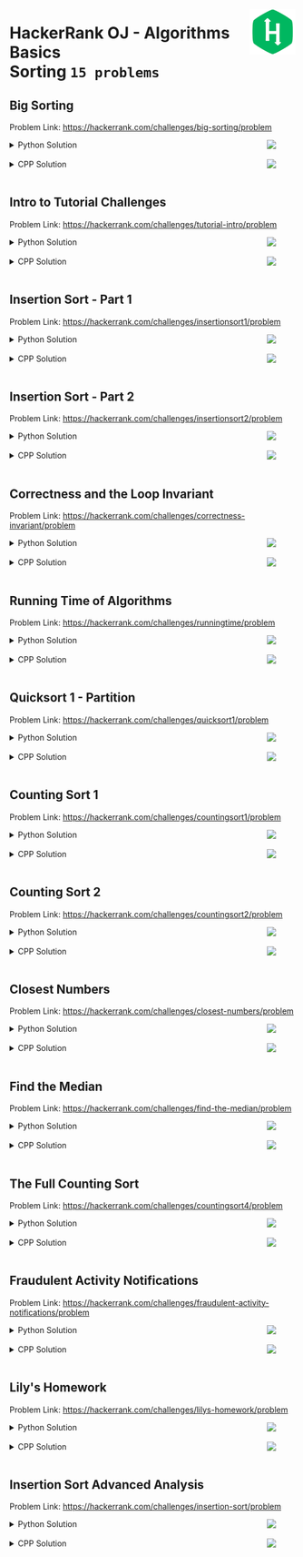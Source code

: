 <picture><img align="right" width="80" src="/logos/hackerrank.png"></img></picture>

# HackerRank OJ - Algorithms Basics <br> Sorting `15 problems`

## Big Sorting
Problem Link: https://hackerrank.com/challenges/big-sorting/problem

<picture><img align="right" width="50" src="https://github.com/cs-MohamedAyman/cs-MohamedAyman/blob/master/repos-logos/python.png"></img></picture>
<details>
    <summary>Python Solution</summary>

```python
def bigSorting(unsorted):
    return sorted(unsorted, key=lambda x: (len(x), x))
```

</details>
<br>
<picture><img align="right" width="50" src="https://github.com/cs-MohamedAyman/cs-MohamedAyman/blob/master/repos-logos/cpp.png"></img></picture>
<details>
    <summary>CPP Solution</summary>

```cpp
vector<string> bigSorting(vector<string> unsorted) {
    auto comp = [](const string &x, const string &y) {
        return make_pair(size(x), x) < make_pair(size(y), y);
    };
    sort(unsorted.begin(), unsorted.end(), comp);
    return unsorted;
}
```

</details>
<br>

## Intro to Tutorial Challenges
Problem Link: https://hackerrank.com/challenges/tutorial-intro/problem

<picture><img align="right" width="50" src="https://github.com/cs-MohamedAyman/cs-MohamedAyman/blob/master/repos-logos/python.png"></img></picture>
<details>
    <summary>Python Solution</summary>

```python
def introTutorial(V, arr):
    for i in range(len(arr)):
        if arr[i] == V:
            return i
    return -1
```

</details>
<br>
<picture><img align="right" width="50" src="https://github.com/cs-MohamedAyman/cs-MohamedAyman/blob/master/repos-logos/cpp.png"></img></picture>
<details>
    <summary>CPP Solution</summary>

```cpp
int introTutorial(int V, vector<int> &arr) {
    for (int i = 0; i < size(arr); i++) {
        if (arr[i] == V)
            return i;
    }
    return -1;
}
```

</details>
<br>

## Insertion Sort - Part 1
Problem Link: https://hackerrank.com/challenges/insertionsort1/problem

<picture><img align="right" width="50" src="https://github.com/cs-MohamedAyman/cs-MohamedAyman/blob/master/repos-logos/python.png"></img></picture>
<details>
    <summary>Python Solution</summary>

```python
def insertionSort1(n, arr):
    temp = arr[-1]
    for i in range(n-2, -1, -1):
        if arr[i] > temp:
            arr[i+1] = arr[i]
            print(*arr)
        else:
            arr[i+1] = temp
            print(*arr)
            return
    arr[0] = temp
    print(*arr)
```

</details>
<br>
<picture><img align="right" width="50" src="https://github.com/cs-MohamedAyman/cs-MohamedAyman/blob/master/repos-logos/cpp.png"></img></picture>
<details>
    <summary>CPP Solution</summary>

```cpp
void insertionSort1(int n, vector<int> &arr) {
    int temp = arr[size(arr)-1];
    auto print_arr = [](vector<int> &arr) {
        for (int &i : arr)
            cout << i << ' ';
        cout << '\n';
    };
    for (int i=n-2; i>-1; i--) {
        if (arr[i] > temp) {
            arr[i+1] = arr[i];
            print_arr(arr);
        }
        else {
            arr[i+1] = temp;
            print_arr(arr);
            return;
        }
    }
    arr[0] = temp;
    print_arr(arr);
}
```

</details>
<br>

## Insertion Sort - Part 2
Problem Link: https://hackerrank.com/challenges/insertionsort2/problem

<picture><img align="right" width="50" src="https://github.com/cs-MohamedAyman/cs-MohamedAyman/blob/master/repos-logos/python.png"></img></picture>
<details>
    <summary>Python Solution</summary>

```python
def insertionSort2(n, arr):
    for i in range(1, n):
        temp = arr[i]
        j = i
        while j > 0 and temp < arr[j-1]:
            arr[j] = arr[j-1]
            j -= 1
        arr[j] = temp
        print(*arr)
```

</details>
<br>
<picture><img align="right" width="50" src="https://github.com/cs-MohamedAyman/cs-MohamedAyman/blob/master/repos-logos/cpp.png"></img></picture>
<details>
    <summary>CPP Solution</summary>

```cpp
void insertionSort2(int n, vector<int> &arr) {
    auto print_arr = [](vector<int> &arr) {
        for (int &i : arr)
            cout << i << ' ';
        cout << '\n';
    };
    for (int i=1; i<n; i++) {
        int temp = arr[i];
        int j = i;
        while (j > 0 and temp < arr[j-1]) {
            arr[j] = arr[j-1];
            j --;
        }
        arr[j] = temp;
        print_arr(arr);
    }
}
```

</details>
<br>

## Correctness and the Loop Invariant
Problem Link: https://hackerrank.com/challenges/correctness-invariant/problem

<picture><img align="right" width="50" src="https://github.com/cs-MohamedAyman/cs-MohamedAyman/blob/master/repos-logos/python.png"></img></picture>
<details>
    <summary>Python Solution</summary>

```python
def insertion_sort(arr):
    for i in range(1, len(arr)):
        j = i
        while j > 0 and arr[j] < arr[j-1]:
            arr[j], arr[j-1] = arr[j-1], arr[j]
            j -= 1
```

</details>
<br>
<picture><img align="right" width="50" src="https://github.com/cs-MohamedAyman/cs-MohamedAyman/blob/master/repos-logos/cpp.png"></img></picture>
<details>
    <summary>CPP Solution</summary>

```cpp
void insertionSort(int N, int arr[]) {
    for (int i = 1; i < N; i++) {
        int j = i;
        while (j > 0 and arr[j] < arr[j-1]) {
            int temp = arr[j-1];
            arr[j-1] = arr[j];
            arr[j] = temp;
            j --;
        }
    }
}
```

</details>
<br>

## Running Time of Algorithms
Problem Link: https://hackerrank.com/challenges/runningtime/problem

<picture><img align="right" width="50" src="https://github.com/cs-MohamedAyman/cs-MohamedAyman/blob/master/repos-logos/python.png"></img></picture>
<details>
    <summary>Python Solution</summary>

```python
def runningTime(arr):
    res = 0
    for i in range(1, len(arr)):
        value = arr[i]
        j = i - 1
        while j >= 0 and value < arr[j]:
            arr[j+1] = arr[j]
            j -= 1
            res += 1
        arr[j+1] = value
    return res
```

</details>
<br>
<picture><img align="right" width="50" src="https://github.com/cs-MohamedAyman/cs-MohamedAyman/blob/master/repos-logos/cpp.png"></img></picture>
<details>
    <summary>CPP Solution</summary>

```cpp
int runningTime(vector<int> &arr) {
    int res = 0;
    for (int i=1; i<size(arr); i++) {
        int value = arr[i];
        int j = i - 1;
        while (j >= 0 and value < arr[j]) {
            arr[j+1] = arr[j];
            j --;
            res ++;
        }
        arr[j+1] = value;
    }
    return res;
}
```

</details>
<br>

## Quicksort 1 - Partition
Problem Link: https://hackerrank.com/challenges/quicksort1/problem

<picture><img align="right" width="50" src="https://github.com/cs-MohamedAyman/cs-MohamedAyman/blob/master/repos-logos/python.png"></img></picture>
<details>
    <summary>Python Solution</summary>

```python
def quickSort(arr):
    left  = [i for i in arr if i < arr[0]]
    right = [i for i in arr if i > arr[0]]
    equal = [i for i in arr if i == arr[0]]
    return left + equal + right
```

</details>
<br>
<picture><img align="right" width="50" src="https://github.com/cs-MohamedAyman/cs-MohamedAyman/blob/master/repos-logos/cpp.png"></img></picture>
<details>
    <summary>CPP Solution</summary>

```cpp
vector<int> quickSort(vector<int> &arr) {
    auto comp_lt = [](const int &x, const int &y) { return x < y; };
    auto comp_gt = [](const int &x, const int &y) { return x > y; };
    auto comp_eq = [](const int &x, const int &y) { return x == y; };

    auto select_fn = [](vector<int> &arr, function<bool(int, int)> fn, vector<int> &res) {
        for (int &i : arr)
            if (fn(i, arr[0]))
                res.push_back(i);
    };

    vector<int> res;
    select_fn(arr, comp_lt, res);
    select_fn(arr, comp_eq, res);
    select_fn(arr, comp_gt, res);
    return res;
}
```

</details>
<br>

## Counting Sort 1
Problem Link: https://hackerrank.com/challenges/countingsort1/problem

<picture><img align="right" width="50" src="https://github.com/cs-MohamedAyman/cs-MohamedAyman/blob/master/repos-logos/python.png"></img></picture>
<details>
    <summary>Python Solution</summary>

```python
def countingSort(arr):
    counts = [0] * 100
    for i in arr:
        counts[i] += 1
    return counts
```

</details>
<br>
<picture><img align="right" width="50" src="https://github.com/cs-MohamedAyman/cs-MohamedAyman/blob/master/repos-logos/cpp.png"></img></picture>
<details>
    <summary>CPP Solution</summary>

```cpp
vector<int> countingSort(vector<int> &arr) {
    vector<int> counts(100, 0);
    for (int &i : arr)
        counts[i] ++;
    return counts;
}
```

</details>
<br>

## Counting Sort 2
Problem Link: https://hackerrank.com/challenges/countingsort2/problem

<picture><img align="right" width="50" src="https://github.com/cs-MohamedAyman/cs-MohamedAyman/blob/master/repos-logos/python.png"></img></picture>
<details>
    <summary>Python Solution</summary>

```python
def countingSort(arr):
    counts = [0] * 100
    for i in arr:
        counts[i] += 1
    res = []
    for i in range(100):
        while counts[i]:
            res.append(i)
            counts[i] -= 1
    return res
```

</details>
<br>
<picture><img align="right" width="50" src="https://github.com/cs-MohamedAyman/cs-MohamedAyman/blob/master/repos-logos/cpp.png"></img></picture>
<details>
    <summary>CPP Solution</summary>

```cpp
vector<int> countingSort(vector<int> &arr) {
    vector<int> counts(100, 0);
    for (int &i : arr)
        counts[i] ++;
    vector<int> res;
    for (int i=0; i<100 ;i++) {
        while (counts[i]) {
            res.push_back(i);
            counts[i] --;
        }
    }
    return res;
}
```

</details>
<br>

## Closest Numbers
Problem Link: https://hackerrank.com/challenges/closest-numbers/problem

<picture><img align="right" width="50" src="https://github.com/cs-MohamedAyman/cs-MohamedAyman/blob/master/repos-logos/python.png"></img></picture>
<details>
    <summary>Python Solution</summary>

```python
def closestNumbers(arr):
    res = []
    arr = sorted(arr)
    min_diff = 2e7
    for i in range(1, len(arr)):
        diff = abs(arr[i-1] - arr[i])
        if min_diff > diff:
            res = [arr[i-1], arr[i]]
            min_diff = diff
        elif diff == min_diff:
            res.extend([arr[i-1], arr[i]])
    return res
```

</details>
<br>
<picture><img align="right" width="50" src="https://github.com/cs-MohamedAyman/cs-MohamedAyman/blob/master/repos-logos/cpp.png"></img></picture>
<details>
    <summary>CPP Solution</summary>

```cpp
vector<int> closestNumbers(vector<int> &arr) {
    vector<int> res;
    sort(arr.begin(), arr.end());
    int min_diff = 2e7;
    for (int i=1; i<size(arr); i++) {
        int diff = abs(arr[i-1] - arr[i]);
        if (min_diff > diff) {
            res = {arr[i-1], arr[i]};
            min_diff = diff;
        }
        else if (diff == min_diff) {
            auto temp = {arr[i-1], arr[i]};
            res.insert(res.end(), temp.begin(), temp.end());
        }
    }
    return res;
}
```

</details>
<br>

## Find the Median
Problem Link: https://hackerrank.com/challenges/find-the-median/problem

<picture><img align="right" width="50" src="https://github.com/cs-MohamedAyman/cs-MohamedAyman/blob/master/repos-logos/python.png"></img></picture>
<details>
    <summary>Python Solution</summary>

```python
def findMedian(arr):
    arr = sorted(arr)
    return arr[len(arr)//2]
```

</details>
<br>
<picture><img align="right" width="50" src="https://github.com/cs-MohamedAyman/cs-MohamedAyman/blob/master/repos-logos/cpp.png"></img></picture>
<details>
    <summary>CPP Solution</summary>

```cpp
int findMedian(vector<int> &arr) {
    sort(arr.begin(), arr.end());
    return arr[size(arr)/2];
}
```

</details>
<br>

## The Full Counting Sort
Problem Link: https://hackerrank.com/challenges/countingsort4/problem

<picture><img align="right" width="50" src="https://github.com/cs-MohamedAyman/cs-MohamedAyman/blob/master/repos-logos/python.png"></img></picture>
<details>
    <summary>Python Solution</summary>

```python
#TODO
```

</details>
<br>
<picture><img align="right" width="50" src="https://github.com/cs-MohamedAyman/cs-MohamedAyman/blob/master/repos-logos/cpp.png"></img></picture>
<details>
    <summary>CPP Solution</summary>

```cpp
//TODO
```

</details>
<br>

## Fraudulent Activity Notifications
Problem Link: https://hackerrank.com/challenges/fraudulent-activity-notifications/problem

<picture><img align="right" width="50" src="https://github.com/cs-MohamedAyman/cs-MohamedAyman/blob/master/repos-logos/python.png"></img></picture>
<details>
    <summary>Python Solution</summary>

```python
#TODO
```

</details>
<br>
<picture><img align="right" width="50" src="https://github.com/cs-MohamedAyman/cs-MohamedAyman/blob/master/repos-logos/cpp.png"></img></picture>
<details>
    <summary>CPP Solution</summary>

```cpp
//TODO
```

</details>
<br>

## Lily's Homework
Problem Link: https://hackerrank.com/challenges/lilys-homework/problem

<picture><img align="right" width="50" src="https://github.com/cs-MohamedAyman/cs-MohamedAyman/blob/master/repos-logos/python.png"></img></picture>
<details>
    <summary>Python Solution</summary>

```python
#TODO
```

</details>
<br>
<picture><img align="right" width="50" src="https://github.com/cs-MohamedAyman/cs-MohamedAyman/blob/master/repos-logos/cpp.png"></img></picture>
<details>
    <summary>CPP Solution</summary>

```cpp
//TODO
```

</details>
<br>

## Insertion Sort Advanced Analysis
Problem Link: https://hackerrank.com/challenges/insertion-sort/problem

<picture><img align="right" width="50" src="https://github.com/cs-MohamedAyman/cs-MohamedAyman/blob/master/repos-logos/python.png"></img></picture>
<details>
    <summary>Python Solution</summary>

```python
#TODO
```

</details>
<br>
<picture><img align="right" width="50" src="https://github.com/cs-MohamedAyman/cs-MohamedAyman/blob/master/repos-logos/cpp.png"></img></picture>
<details>
    <summary>CPP Solution</summary>

```cpp
//TODO
```

</details>
<br>
